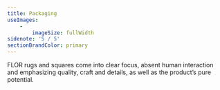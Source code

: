 ```yaml
---
title: Packaging
useImages:
    -
        imageSize: fullWidth
sidenote: '5 / 5'
sectionBrandColor: primary
---
```


FLOR rugs and squares come into clear focus, absent human interaction and emphasizing quality, craft and details, as well as the product’s pure potential.